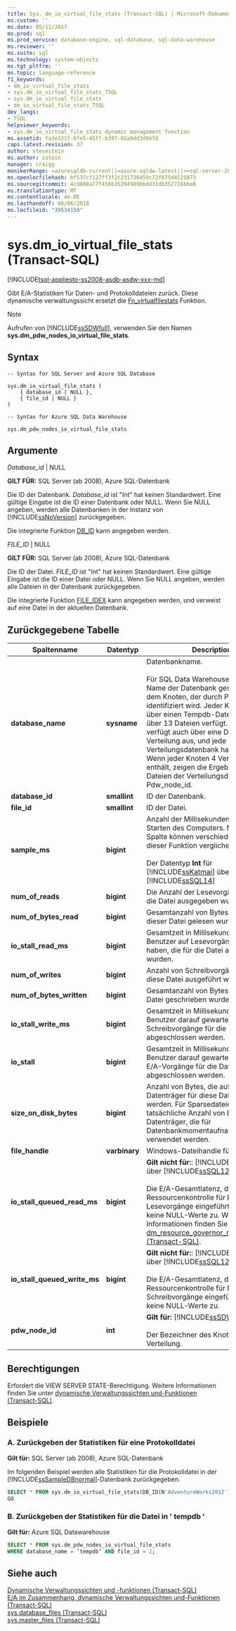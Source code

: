 ```yaml
---
title: Sys. dm_io_virtual_file_stats (Transact-SQL) | Microsoft-Dokumentation
ms.custom: ''
ms.date: 05/11/2017
ms.prod: sql
ms.prod_service: database-engine, sql-database, sql-data-warehouse
ms.reviewer: ''
ms.suite: sql
ms.technology: system-objects
ms.tgt_pltfrm: ''
ms.topic: language-reference
f1_keywords:
- dm_io_virtual_file_stats
- sys.dm_io_virtual_file_stats_TSQL
- sys.dm_io_virtual_file_stats
- dm_io_virtual_file_stats_TSQL
dev_langs:
- TSQL
helpviewer_keywords:
- sys.dm_io_virtual_file_stats dynamic management function
ms.assetid: fa3e321f-6fe5-45ff-b397-02a0dd3d6b7d
caps.latest.revision: 37
author: stevestein
ms.author: sstein
manager: craigg
monikerRange: =azuresqldb-current||=azure-sqldw-latest||>=sql-server-2016||=sqlallproducts-allversions||>=sql-server-linux-2017
ms.openlocfilehash: bf537cf127ff3f2c231736459c72f875d4515873
ms.sourcegitcommit: 4cd008a77f456b35204989bbdd31db352716bbe6
ms.translationtype: MT
ms.contentlocale: de-DE
ms.lasthandoff: 08/06/2018
ms.locfileid: "39534150"
---
```

# <a name="sysdmiovirtualfilestats-transact-sql"></a>sys.dm_io_virtual_file_stats (Transact-SQL)
[!INCLUDE[tsql-appliesto-ss2008-asdb-asdw-xxx-md](../../includes/tsql-appliesto-ss2008-asdb-asdw-xxx-md.md)]

  Gibt E/A-Statistiken für Daten- und Protokolldateien zurück. Diese dynamische verwaltungssicht ersetzt die [Fn_virtualfilestats](../../relational-databases/system-functions/sys-fn-virtualfilestats-transact-sql.md) Funktion.  
  
> [!NOTE]  
>  Aufrufen von [!INCLUDE[ssSDWfull](../../includes/sssdwfull-md.md)], verwenden Sie den Namen **sys.dm_pdw_nodes_io_virtual_file_stats**. 

## <a name="syntax"></a>Syntax  
  
```  
-- Syntax for SQL Server and Azure SQL Database

sys.dm_io_virtual_file_stats (   
    { database_id | NULL },  
    { file_id | NULL }  
)  
```  

```  
-- Syntax for Azure SQL Data Warehouse

sys.dm_pdw_nodes_io_virtual_file_stats
```
  
## <a name="arguments"></a>Argumente  


 *Database_id* | NULL

 **GILT FÜR:** SQL Server (ab 2008), Azure SQL-Datenbank

 Die ID der Datenbank. *Database_id* ist "Int" hat keinen Standardwert. Eine gültige Eingabe ist die ID einer Datenbank oder NULL. Wenn Sie NULL angeben, werden alle Datenbanken in der Instanz von [!INCLUDE[ssNoVersion](../../includes/ssnoversion-md.md)] zurückgegeben.  
  
 Die integrierte Funktion [DB_ID](../../t-sql/functions/db-id-transact-sql.md) kann angegeben werden.  
  
*FILE_ID* | NULL

**GILT FÜR:** SQL Server (ab 2008), Azure SQL-Datenbank
 
Die ID der Datei. *FILE_ID* ist "Int" hat keinen Standardwert. Eine gültige Eingabe ist die ID einer Datei oder NULL. Wenn Sie NULL angeben, werden alle Dateien in der Datenbank zurückgegeben.  
  
 Die integrierte Funktion [FILE_IDEX](../../t-sql/functions/file-idex-transact-sql.md) kann angegeben werden, und verweist auf eine Datei in der aktuellen Datenbank.  
  
## <a name="table-returned"></a>Zurückgegebene Tabelle  
  
|Spaltenname|Datentyp|Description|  
|-----------------|---------------|-----------------|  
|**database_name**|**sysname**|Datenbankname.</br></br>Für SQL Data Warehouse ist dies der Name der Datenbank gespeichert, auf dem Knoten, der durch Pdw_node_id identifiziert wird. Jeder Knoten verfügt über einen Tempdb-Datenbank, die über 13 Dateien verfügt. Jeder Knoten verfügt auch über eine Datenbank pro Verteilung aus, und jede Verteilungsdatenbank hat 5 Dateien. Wenn jeder Knoten 4 Verteilungen enthält, zeigen die Ergebnisse z. B. 20 Dateien der Verteilungsdatenbank pro Pdw_node_id. 
|**database_id**|**smallint**|ID der Datenbank.|  
|**file_id**|**smallint**|ID der Datei.|  
|**sample_ms**|**bigint**|Anzahl der Millisekunden seit dem Starten des Computers. Mit dieser Spalte können verschiedene Ausgaben dieser Funktion verglichen werden.</br></br>Der Datentyp **Int** für [!INCLUDE[ssKatmai](../../includes/sskatmai-md.md)] über [!INCLUDE[ssSQL14](../../includes/sssql14-md.md)]|  
|**num_of_reads**|**bigint**|Die Anzahl der Lesevorgänge, die für die Datei ausgegeben wurden.|  
|**num_of_bytes_read**|**bigint**|Gesamtanzahl von Bytes, die aus dieser Datei gelesen wurden.|  
|**io_stall_read_ms**|**bigint**|Gesamtzeit in Millisekunden, die die Benutzer auf Lesevorgänge gewartet haben, die für die Datei ausgegeben wurden.|  
|**num_of_writes**|**bigint**|Anzahl von Schreibvorgängen, die für diese Datei ausgeführt wurden.|  
|**num_of_bytes_written**|**bigint**|Gesamtanzahl von Bytes, die in die Datei geschrieben wurden.|  
|**io_stall_write_ms**|**bigint**|Gesamtzeit in Millisekunden, die die Benutzer darauf gewartet haben, dass Schreibvorgänge für die Datei abgeschlossen werden.|  
|**io_stall**|**bigint**|Gesamtzeit in Millisekunden, die die Benutzer darauf gewartet haben, dass E/A-Vorgänge für die Datei abgeschlossen werden.|  
|**size_on_disk_bytes**|**bigint**|Anzahl von Bytes, die auf dem Datenträger für diese Datei verwendet werden. Für Sparsedateien ist dies die tatsächliche Anzahl von Bytes auf dem Datenträger, die für Datenbankmomentaufnahmen verwendet werden.|  
|**file_handle**|**varbinary**|Windows-Dateihandle für diese Datei.|  
|**io_stall_queued_read_ms**|**bigint**|**Gilt nicht für:**: [!INCLUDE[ssKatmai](../../includes/sskatmai-md.md)] über [!INCLUDE[ssSQL12](../../includes/sssql11-md.md)].<br /><br /> Die E/A-Gesamtlatenz, die durch die Ressourcenkontrolle für E/A-Lesevorgänge eingeführt wird. Lässt keine NULL-Werte zu. Weitere Informationen finden Sie unter [Sys. dm_resource_governor_resource_pools &#40;Transact-SQL&#41;](../../relational-databases/system-dynamic-management-views/sys-dm-resource-governor-resource-pools-transact-sql.md).|  
|**io_stall_queued_write_ms**|**bigint**|**Gilt nicht für:**: [!INCLUDE[ssKatmai](../../includes/sskatmai-md.md)] über [!INCLUDE[ssSQL12](../../includes/sssql11-md.md)].<br /><br />  Die E/A-Gesamtlatenz, die durch die Ressourcenkontrolle für E/A-Schreibvorgänge eingeführt wird. Lässt keine NULL-Werte zu.|
|**pdw_node_id**|**int**|**Gilt für:** [!INCLUDE[ssSDW](../../includes/sssdw-md.md)]</br></br>Der Bezeichner des Knotens für die Verteilung.
 
  
## <a name="permissions"></a>Berechtigungen  
 Erfordert die VIEW SERVER STATE-Berechtigung. Weitere Informationen finden Sie unter [dynamische Verwaltungssichten und-Funktionen &#40;Transact-SQL&#41;](~/relational-databases/system-dynamic-management-views/system-dynamic-management-views.md).  
  
## <a name="examples"></a>Beispiele  

### <a name="a-return-statistics-for-a-log-file"></a>A. Zurückgeben der Statistiken für eine Protokolldatei

**Gilt für:** SQL Server (ab 2008), Azure SQL-Datenbank

 Im folgenden Beispiel werden alle Statistiken für die Protokolldatei in der [!INCLUDE[ssSampleDBnormal](../../includes/sssampledbnormal-md.md)]-Datenbank zurückgegeben.  
  
```sql  
SELECT * FROM sys.dm_io_virtual_file_stats(DB_ID(N'AdventureWorks2012'), 2);  
GO  
```  
  
### <a name="b-return-statistics-for-file-in-tempdb"></a>B. Zurückgeben der Statistiken für die Datei in ' tempdb '

**Gilt für:** Azure SQL Datawarehouse

```sql
SELECT * FROM sys.dm_pdw_nodes_io_virtual_file_stats 
WHERE database_name = ‘tempdb’ AND file_id = 2;

```

## <a name="see-also"></a>Siehe auch  
 [Dynamische Verwaltungssichten und -funktionen &#40;Transact-SQL&#41;](~/relational-databases/system-dynamic-management-views/system-dynamic-management-views.md)   
 [E/A im Zusammenhang, dynamische Verwaltungssichten und-Funktionen &#40;Transact-SQL&#41;](../../relational-databases/system-dynamic-management-views/i-o-related-dynamic-management-views-and-functions-transact-sql.md)   
 [sys.database_files &#40;Transact-SQL&#41;](../../relational-databases/system-catalog-views/sys-database-files-transact-sql.md)   
 [sys.master_files &#40;Transact-SQL&#41;](../../relational-databases/system-catalog-views/sys-master-files-transact-sql.md)  
  
  

